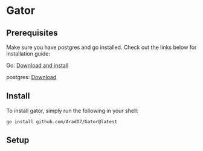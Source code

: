 # Gator

## Prerequisites

Make sure you have postgres and go installed. Check out the links below for installation guide:

Go:         [Download and install](https://go.dev/doc/install)

postgres:   [Download](https://www.postgresql.org/download/)

## Install

To install gator, simply run the following in your shell:

`go install github.com/AradD7/Gator@latest`

## Setup




